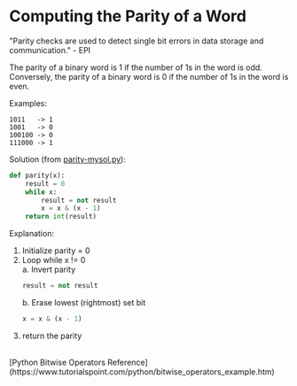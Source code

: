 # Computing the Parity of a Word

"Parity checks are used to detect single bit errors in data storage and communication." - EPI  
  
The parity of a binary word is 1 if the number of 1s in the word is odd. Conversely, the parity of a binary word is 0 if the number of 1s in the word is even.  
  
Examples:  
```
1011   -> 1  
1001   -> 0  
100100 -> 0  
111000 -> 1  
```  
  
Solution (from [parity-mysol.py](parity-mysol.py)):  
```python
def parity(x):
    result = 0
    while x:
        result = not result
        x = x & (x - 1)
    return int(result)
```  
  
Explanation:
1. Initialize parity = 0  
2. Loop while x != 0  
    a. Invert parity   
    ```python
    result = not result
    ```  
    b. Erase lowest (rightmost) set bit   
    ```python
    x = x & (x - 1)
    ```  
3. return the parity  
  
</br>
[Python Bitwise Operators Reference](https://www.tutorialspoint.com/python/bitwise_operators_example.htm)